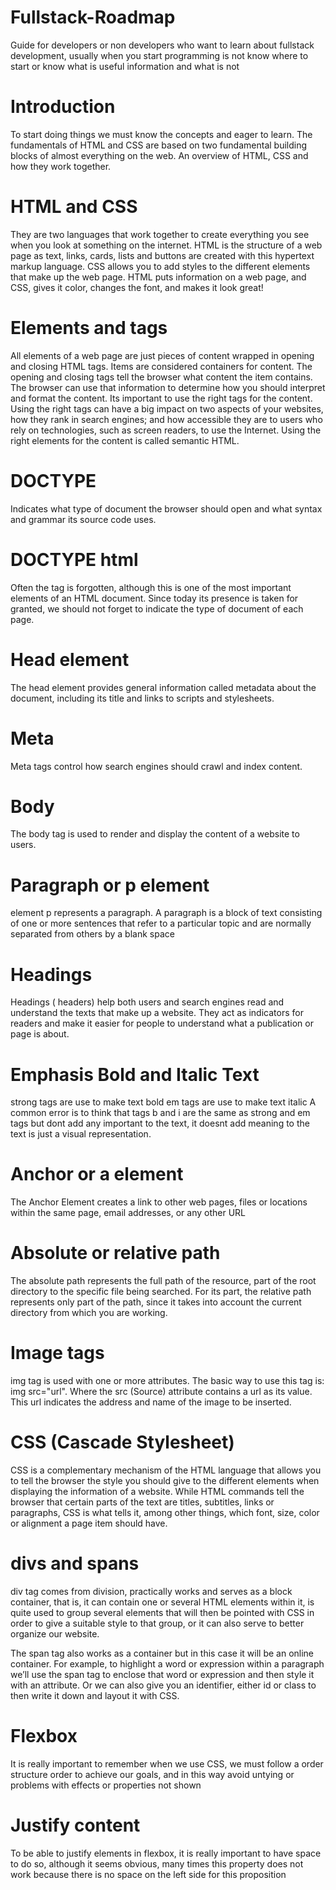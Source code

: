 # Fullstack-Roadmap
Guide for developers or non developers who want to learn about fullstack development, usually when you start programming is not know where to start or know what is useful information and what is not 

# Introduction
To start doing things we must know the concepts and eager to learn. The fundamentals of HTML and CSS are based on two fundamental building blocks of almost everything on the web. An overview of HTML, CSS and how they work together.
# HTML and CSS
 They are two languages that work together to create everything you see when you look at something on the internet. HTML is the structure of a web page as text, links, cards, lists and buttons are created with this hypertext markup language. CSS allows you to add styles to the different elements that make up the web page. HTML puts information on a web page, and CSS, gives it color, changes the font, and makes it look great!
 # Elements and tags
 All elements of a web page are just pieces of content wrapped in opening and closing HTML tags.
Items are considered containers for content. The opening and closing tags tell the browser what content the item contains. The browser can use that information to determine how you should interpret and format the content.
Its important to use the right tags for the content. Using the right tags can have a big impact on two aspects of your websites, how they rank in search engines; and how accessible they are to users who rely on technologies, such as screen readers, to use the Internet.
Using the right elements for the content is called semantic HTML.
# DOCTYPE 
Indicates what type of document the browser should open and what syntax and grammar its source code uses.

# DOCTYPE html
Often the tag is forgotten, although this is one of the most important elements of an HTML document. Since today its presence is taken for granted, we should not forget to indicate the type of document of each page.

# Head element
The head element provides general information called metadata about the document, including its title and links to scripts and stylesheets.

# Meta
Meta tags control how search engines should crawl and index content. 
# Body
 The body tag is used to render and display the content of a website to users.
# Paragraph or p element
element p represents a paragraph. A paragraph is a block of text consisting of one or more sentences that refer to a particular topic and are normally separated from others by a blank space
# Headings
Headings ( headers) help both users and search engines read and understand the texts that make up a website. They act as indicators for readers and make it easier for people to understand what a publication or page is about.

# Emphasis Bold and Italic Text
strong tags are use to make text bold
em tags are use to make text italic
A common error is to think that tags b and i are the same as strong
and em tags but dont add any important to the text, it doesnt add meaning to the text is just a visual representation.

# Anchor or a element
The Anchor Element creates a link to other web pages, files or locations within the same page, email addresses, or any other URL

# Absolute or relative path
The absolute path represents the full path of the resource, part of the root directory to the specific file being searched. For its part, the relative path represents only part of the path, since it takes into account the current directory from which you are working.

# Image tags
 img tag is used with one or more attributes. The basic way to use this tag is: img src="url". Where the src (Source) attribute contains a url as its value. This url indicates the address and name of the image to be inserted.

 # CSS (Cascade Stylesheet)
 CSS is a complementary mechanism of the HTML language that allows you to tell the browser the style you should give to the different elements when displaying the information of a website.
 While HTML commands tell the browser that certain parts of the text are titles, subtitles, links or paragraphs, CSS is what tells it, among other things, which font, size, color or alignment a page item should have.

 # divs and spans
  div tag comes from division, practically works and serves as a block container, that is, it can contain one or several HTML elements within it, is quite used to group several elements that will then be pointed with CSS in order to give a suitable style to that group, or it can also serve to better organize our website. 
  
  The span tag also works as a container but in this case it will be an online container. For example, to highlight a word or expression within a paragraph we’ll use the span tag to enclose that word or expression and then style it with an attribute. Or we can also give you an identifier, either id or class to then write it down and layout it with CSS.

  # Flexbox
  It is really important to remember when we use CSS, we must follow a order structure order to achieve our goals, and in this way avoid untying or problems with effects or properties not shown

  # Justify content
  To be able to justify elements in flexbox, it is really important to have space to do so, although it seems obvious, many times this property does not work because there is no space on the left side for this proposition



